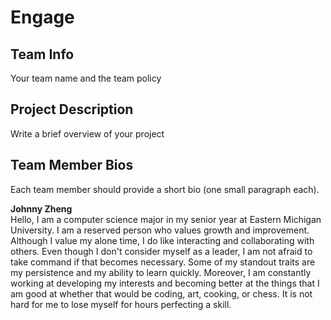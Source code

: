 # Engage
## Team Info
Your team name and the team policy
## Project Description
Write a brief overview of your project
## Team Member Bios
Each team member should provide a short bio (one small paragraph each).

<p><b> Johnny Zheng </b><br>
Hello, I am a computer science major in my senior year at Eastern Michigan University. I am a reserved person who values growth and improvement. Although I value my alone time, I do like interacting and collaborating with others. Even though I don't consider myself as a leader, I am not afraid to take command if that becomes necessary. Some of my standout traits are my persistence and my ability to learn quickly. Moreover, I am constantly working at developing my interests and becoming better at the things that I am good at whether that would be coding, art, cooking, or chess. It is not hard for me to lose myself for hours perfecting a skill. </p>